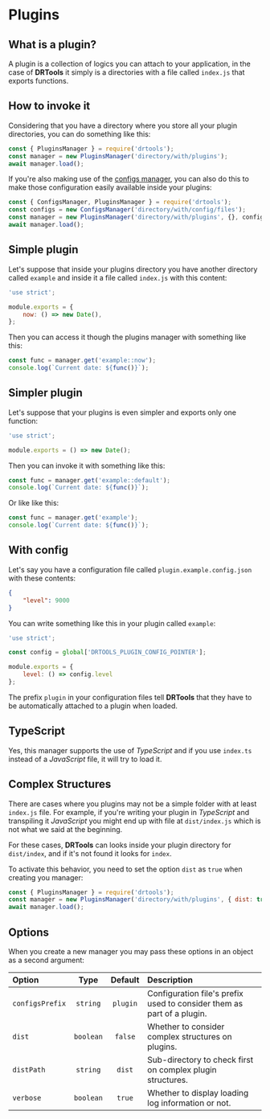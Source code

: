 <!-- version-check:0.15.8 -->
<!-- version-warning -->
<!-- /version-warning -->

# Plugins

## What is a plugin?
A plugin is a collection of logics you can attach to your application, in the case
of __DRTools__ it simply is a directories with a file called `index.js` that
exports functions.

## How to invoke it
Considering that you have a directory where you store all your plugin directories,
you can do something like this:
```javascript
const { PluginsManager } = require('drtools');
const manager = new PluginsManager('directory/with/plugins');
await manager.load();
```

If you're also making use of the [configs manager](configs.md), you can also do
this to make those configuration easily available inside your plugins:
```javascript
const { ConfigsManager, PluginsManager } = require('drtools');
const configs = new ConfigsManager('directory/with/config/files');
const manager = new PluginsManager('directory/with/plugins', {}, configs);
await manager.load();
```

## Simple plugin
Let's suppose that inside your plugins directory you have another directory called
`example` and inside it a file called `index.js` with this content:
```javascript
'use strict';

module.exports = {
    now: () => new Date(),
};
```

Then you can access it though the plugins manager with something like this:
```javascript
const func = manager.get('example::now');
console.log(`Current date: ${func()}`);
```

## Simpler plugin
Let's suppose that your plugins is even simpler and exports only one function:
```javascript
'use strict';

module.exports = () => new Date();
```

Then you can invoke it with something like this:
```javascript
const func = manager.get('example::default');
console.log(`Current date: ${func()}`);
```

Or like like this:
```javascript
const func = manager.get('example');
console.log(`Current date: ${func()}`);
```

## With config
Let's say you have a configuration file called `plugin.example.config.json` with
these contents:
```json
{
    "level": 9000
}
```

You can write something like this in your plugin called `example`:
```javascript
'use strict';

const config = global['DRTOOLS_PLUGIN_CONFIG_POINTER'];

module.exports = {
    level: () => config.level
};
```

The prefix `plugin` in your configuration files tell __DRTools__ that they have to
be automatically attached to a plugin when loaded.

## TypeScript
Yes, this manager supports the use of _TypeScript_ and if you use `index.ts`
instead of a _JavaScript_ file, it will try to load it.

## Complex Structures
There are cases where you plugins may not be a simple folder with at least
`index.js` file.
For example, if you're writing your plugin in _TypeScript_ and transpiling it
_JavaScript_ you might end up with file at `dist/index.js` which is not what we
said at the beginning.

For these cases, __DRTools__ can looks inside your plugin directory for
`dist/index`, and if it's not found it looks for `index`.

To activate this behavior, you need to set the option `dist` as `true` when
creating you manager:
```javascript
const { PluginsManager } = require('drtools');
const manager = new PluginsManager('directory/with/plugins', { dist: true });
await manager.load();
```

## Options
When you create a new manager you may pass these options in an object as a second
argument:

| Option          | Type      | Default  | Description                                                            |
|:----------------|:---------:|:--------:|:-----------------------------------------------------------------------|
| `configsPrefix` | `string`  | `plugin` | Configuration file's prefix used to consider them as part of a plugin. |
| `dist`          | `boolean` | `false`  | Whether to consider complex structures on plugins.                     |
| `distPath`      | `string`  | `dist`   | Sub-directory to check first on complex plugin structures.             |
| `verbose`       | `boolean` | `true`   | Whether to display loading log information or not.                     |
